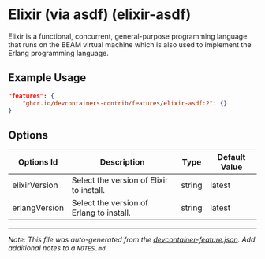 

# Elixir (via asdf) (elixir-asdf)

Elixir is a functional, concurrent, general-purpose programming language that runs on the BEAM virtual machine which is also used to implement the Erlang programming language.

## Example Usage

```json
"features": {
    "ghcr.io/devcontainers-contrib/features/elixir-asdf:2": {}
}
```

## Options

| Options Id | Description | Type | Default Value |
|-----|-----|-----|-----|
| elixirVersion | Select the version of Elixir to install. | string | latest |
| erlangVersion | Select the version of Erlang to install. | string | latest |



---

_Note: This file was auto-generated from the [devcontainer-feature.json](https://github.com/devcontainers-contrib/features/blob/main/src/elixir-asdf/devcontainer-feature.json).  Add additional notes to a `NOTES.md`._
